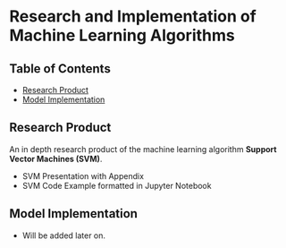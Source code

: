 # Research and Implementation of Machine Learning Algorithms

## Table of Contents
- [Research Product](#Research-Product)
- [Model Implementation](#Model-Implementation)

## Research Product
An in depth research product of the machine learning algorithm **Support Vector Machines (SVM)**. 
 - SVM Presentation with Appendix
 - SVM Code Example formatted in Jupyter Notebook
 
## Model Implementation
 - Will be added later on.
